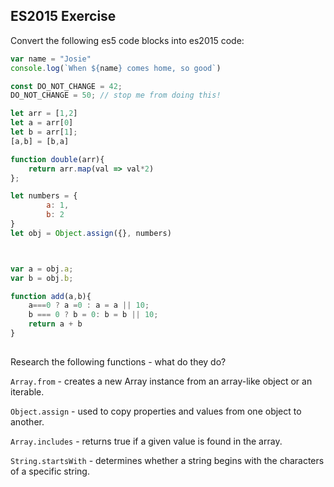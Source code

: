 ## ES2015 Exercise

Convert the following es5 code blocks into es2015 code:

```javascript
var name = "Josie"
console.log(`When ${name} comes home, so good`)
```

```javascript
const DO_NOT_CHANGE = 42;
DO_NOT_CHANGE = 50; // stop me from doing this!
```

```javascript
let arr = [1,2]
let a = arr[0]
let b = arr[1];
[a,b] = [b,a]
```

```javascript
function double(arr){
    return arr.map(val => val*2)
};
```

```javascript
let numbers = {
        a: 1,
        b: 2
}
let obj = Object.assign({}, numbers)



var a = obj.a;
var b = obj.b;
```

```javascript
function add(a,b){
    a===0 ? a =0 : a = a || 10;
    b === 0 ? b = 0: b = b || 10;
    return a + b
}
  
```

Research the following functions - what do they do?

`Array.from` - creates a new Array instance from an array-like object or an iterable.
 
`Object.assign` - used to copy properties and values from one object to another.

`Array.includes` - returns true if a given value is found in the array.
 
`String.startsWith` - determines whether a string begins with the characters of a specific string.
